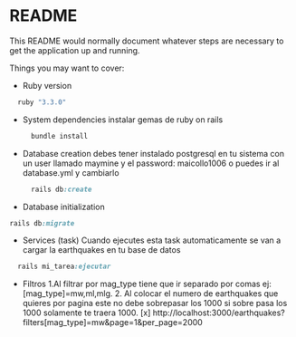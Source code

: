 # README

This README would normally document whatever steps are necessary to get the
application up and running.

Things you may want to cover:

* Ruby version
```ruby
  ruby "3.3.0"
```

* System dependencies
  instalar gemas de ruby on rails
  ```ruby
    bundle install
  ```
* Database creation
  debes tener instalado postgresql en tu sistema con un user llamado maymine y el password: maicollo1006 o puedes ir al database.yml y cambiarlo 
  ```ruby
    rails db:create
  ```

* Database initialization
```ruby
rails db:migrate
```

* Services (task)
  Cuando ejecutes esta task automaticamente se van a cargar la earthquakes en tu base de datos 
```ruby
  rails mi_tarea:ejecutar
```

* Filtros
  1.Al filtrar por mag_type tiene que ir separado por comas ej: [mag_type]=mw,ml,mlg.
  2. Al colocar el numero de earthquakes que quieres por pagina este no debe sobrepasar los 1000 si sobre pasa los 1000 solamente te traera 1000.
  [x] http://localhost:3000/earthquakes?filters[mag_type]=mw&page=1&per_page=2000 

